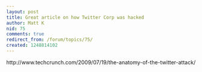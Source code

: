 ```yaml
---
layout: post
title: Great article on how Twitter Corp was hacked
author: Matt K
nid: 75
comments: true
redirect_from: /forum/topics/75/
created: 1248814102
---
```

<p>http://www.techcrunch.com/2009/07/19/the-anatomy-of-the-twitter-attack/</p>
<p>&nbsp;</p>
